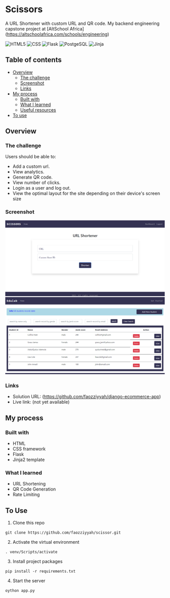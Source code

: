 # Scissors

A URL Shortener with custom URL and QR code. My backend engineering capstone project at [AltSchool Africa] (https://altschoolafrica.com/schools/engineering)<br />

![HTML5](https://img.shields.io/badge/html5-%23E34F26.svg?style=for-the-badge&logo=html5&logoColor=white)
![CSS](https://img.shields.io/badge/css-%231572B6.svg?style=for-the-badge&logo=css&logoColor=white&style=plastic)
![Flask](https://img.shields.io/badge/django-2E8B57.svg?style=for-the-badge&logo=flask&logoColor=white&style=plastic)
![PostgeSQL](https://img.shields.io/badge/django-2E8B57.svg?style=for-the-badge&logo=postgresql&logoColor=white&style=plastic)
![Jinja](https://img.shields.io/badge/django-2E8B57.svg?style=for-the-badge&logo=jinja&logoColor=white&style=plastic)

## Table of contents

- [Overview](#overview)
  - [The challenge](#the-challenge)
  - [Screenshot](#screenshot)
  - [Links](#links)
- [My process](#my-process)
  - [Built with](#built-with)
  - [What I learned](#what-i-learned)
  - [Useful resources](#useful-resources)
- [To use](#usage)

## Overview

### The challenge

Users should be able to:

- Add a custom url.
- View analytics.
- Generate QR code.
- View number of clicks.
- Login as a user and log out.
- View the optimal layout for the site depending on their device's screen size

### Screenshot

![](static/images/screenshot.png)
![](static/images/screenshot1.png)


### Links

- Solution URL: (https://github.com/faozziyyah/django-ecommerce-app)
- Live link: (not yet available)

## My process

### Built with

- HTML
- CSS framework
- Flask
- Jinja2 template

### What I learned

- URL Shortening
- QR Code Generation
- Rate Limiting

## To Use

1. Clone this repo
```
git clone https://github.com/faozziyyah/scissor.git
```

2. Activate the virtual environment
```
. venv/Scripts/activate
```

3. Install project packages
```
pip install -r requirements.txt
```

4. Start the server
```
oython app.py
```